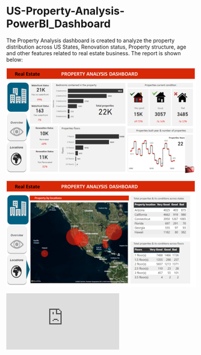 # US-Property-Analysis-PowerBI_Dashboard

The Property Analysis dashboard is created to analyze the property distribution across US States, Renovation status, Property structure, age and other features related to real estate business. The report is shown below:

![alt text](https://github.com/SuvarnaDalin/US-Property-Analysis-PowerBI_Dashboard/blob/main/Overview.png)

![alt text](https://github.com/SuvarnaDalin/US-Property-Analysis-PowerBI_Dashboard/blob/main/Locations.png)

![alt text](https://github.com/SuvarnaDalin/US-Property-Analysis-PowerBI_Dashboard/blob/main/real_estate.html)
